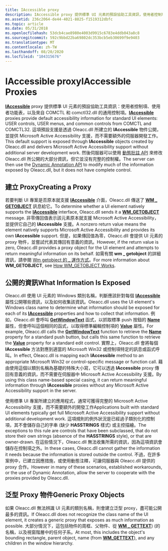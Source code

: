 ```yaml
---
title: IAccessible proxy
description: IAccessible proxy 提供標準 UI 元素的預設協助工具資訊，使用者控制項、使用者功能表，以及來自 COMCTL 和 COMCTL32.DLL 的通用控制項。
ms.assetid: 236c2064-de44-4021-8825-f1519312dbfc
ms.topic: article
ms.date: 05/31/2018
ms.openlocfilehash: 53dcb4cae8980e4003d9915c6783e4ddb043a8c8
ms.sourcegitcommit: 592c9bbd22ba69802dc353bcb5eb30699f9e9403
ms.translationtype: MT
ms.contentlocale: zh-TW
ms.lasthandoff: 08/20/2020
ms.locfileid: "104315676"
---
```

# <a name="iaccessible-proxies"></a><span data-ttu-id="db4d6-103">IAccessible proxy</span><span class="sxs-lookup"><span data-stu-id="db4d6-103">IAccessible Proxies</span></span>

<span data-ttu-id="db4d6-104">[**IAccessible**](/windows/desktop/api/oleacc/nn-oleacc-iaccessible) proxy 提供標準 UI 元素的預設協助工具資訊：使用者控制項、使用者功能表，以及來自 COMCTL 和 comctl32.dll 的通用控制項。</span><span class="sxs-lookup"><span data-stu-id="db4d6-104">[**IAccessible**](/windows/desktop/api/oleacc/nn-oleacc-iaccessible) proxies provide default accessibility information for standard UI elements: USER controls, USER menus, and common controls from COMCTL and COMCTL32.</span></span> <span data-ttu-id="db4d6-105">這項預設支援是透過 Oleacc.dll 所建立的 **IAccessible** 物件公開，並提供 Microsoft Active Accessibility 支援，而不需要額外的伺服器開發工作。</span><span class="sxs-lookup"><span data-stu-id="db4d6-105">This default support is exposed through **IAccessible** objects created by Oleacc.dll and delivers Microsoft Active Accessibility support without additional server development work.</span></span> <span data-ttu-id="db4d6-106">然後伺服器可以使用 [動態批註 API](dynamic-annotation-api.md) 來修改 Oleacc.dll 所公開的大部分資訊，但它並沒有完整的控制權。</span><span class="sxs-lookup"><span data-stu-id="db4d6-106">The server can then use the [Dynamic Annotation API](dynamic-annotation-api.md) to modify much of the information exposed by Oleacc.dll, but it does not have complete control.</span></span>

## <a name="creating-a-proxy"></a><span data-ttu-id="db4d6-107">建立 Proxy</span><span class="sxs-lookup"><span data-stu-id="db4d6-107">Creating a Proxy</span></span>

<span data-ttu-id="db4d6-108">若要判斷 UI 專案是否原本就支援 [**IAccessible**](/windows/desktop/api/oleacc/nn-oleacc-iaccessible) 介面，Oleacc.dll 傳送了 [**WM \_ GETOBJECT**](wm-getobject.md) 訊息給它。</span><span class="sxs-lookup"><span data-stu-id="db4d6-108">To determine whether a UI element natively supports the [**IAccessible**](/windows/desktop/api/oleacc/nn-oleacc-iaccessible) interface, Oleacc.dll sends it a [**WM\_GETOBJECT**](wm-getobject.md) message.</span></span> <span data-ttu-id="db4d6-109">非零傳回值表示該元素原本就支援 Microsoft Active Accessibility，並提供它自己的 **IAccessible** 支援。</span><span class="sxs-lookup"><span data-stu-id="db4d6-109">A nonzero return value means the element natively supports Microsoft Active Accessibility and provides its own **IAccessible** support.</span></span> <span data-ttu-id="db4d6-110">但是，如果傳回值為零，Oleacc.dll 會提供 UI 元素的 proxy 物件，並嘗試代表其傳回有意義的資訊。</span><span class="sxs-lookup"><span data-stu-id="db4d6-110">However, if the return value is zero, Oleacc.dll provides a proxy object for the UI element and attempts to return meaningful information on its behalf.</span></span> <span data-ttu-id="db4d6-111">如需有關 **wm \_ getobject** 的詳細資訊，請參閱 [Wm getobject 的 \_ 運作方式](how-wm-getobject-works.md)。</span><span class="sxs-lookup"><span data-stu-id="db4d6-111">For more information about **WM\_GETOBJECT**, see [How WM\_GETOBJECT Works](how-wm-getobject-works.md).</span></span>

## <a name="what-information-is-exposed"></a><span data-ttu-id="db4d6-112">公開的資訊</span><span class="sxs-lookup"><span data-stu-id="db4d6-112">What Information Is Exposed</span></span>

<span data-ttu-id="db4d6-113">Oleacc.dll 使用 UI 元素的 Windows 類別名稱，判斷應該針對每個 [**IAccessible**](/windows/desktop/api/oleacc/nn-oleacc-iaccessible) 屬性公開哪些資訊，以及如何收集該資訊。</span><span class="sxs-lookup"><span data-stu-id="db4d6-113">Oleacc.dll uses the UI element's Windows class name to determine what information should be exposed for each of its [**IAccessible**](/windows/desktop/api/oleacc/nn-oleacc-iaccessible) properties and how to collect that information.</span></span> <span data-ttu-id="db4d6-114">例如，Oleacc.dll 會呼叫 [**GetWindowText**](/windows/desktop/api/winuser/nf-winuser-getwindowtexta) 函式，以抓取標準 push 按鈕的 [**Name**](name-property.md) 屬性，但會呼叫這個相同的函式，以取得標準編輯控制項的 [**Value**](value-property.md) 屬性。</span><span class="sxs-lookup"><span data-stu-id="db4d6-114">For example, Oleacc.dll calls the [**GetWindowText**](/windows/desktop/api/winuser/nf-winuser-getwindowtexta) function to retrieve the [**Name**](name-property.md) property for a standard push button, but calls this same function to retrieve the [**Value**](value-property.md) property for a standard edit control.</span></span> <span data-ttu-id="db4d6-115">實際上，Oleacc.dll 會將每個 **IAccessible** 方法對應到適當的 Microsoft Win32 或控制項特定的訊息或函式呼叫。</span><span class="sxs-lookup"><span data-stu-id="db4d6-115">In effect, Oleacc.dll is mapping each **IAccessible** method to an appropriate Microsoft Win32 or control-specific message or function call.</span></span> <span data-ttu-id="db4d6-116">藉由使用這個以類別名稱為基礎的特殊大小寫，它可以透過 **IAccessible** proxy 傳回有意義的資訊，而不需要在伺服器中 Microsoft Active Accessibility 支援。</span><span class="sxs-lookup"><span data-stu-id="db4d6-116">By using this class name-based special casing, it can return meaningful information through **IAccessible** proxies without any Microsoft Active Accessibility support in the server.</span></span>

<span data-ttu-id="db4d6-117">使用標準 UI 專案所建立的應用程式，通常可獲得完整的 Microsoft Active Accessibility 支援，而不需要額外的開發工作</span><span class="sxs-lookup"><span data-stu-id="db4d6-117">Applications built with standard UI elements typically get full Microsoft Active Accessibility support without additional development work.</span></span> <span data-ttu-id="db4d6-118">這項規則的例外狀況是已經過子類別化的控制項，其不會儲存自己的字串 (缺少 **HASSTRINGS** 樣式) 或主控描繪。</span><span class="sxs-lookup"><span data-stu-id="db4d6-118">The exceptions to this rule are controls that have been subclassed, that do not store their own strings (absence of the **HASSTRINGS** style), or that are owner-drawn.</span></span> <span data-ttu-id="db4d6-119">在這些情況下，Oleacc.dll 無法收集所需的資訊，因為這項資訊會儲存在控制項之外。</span><span class="sxs-lookup"><span data-stu-id="db4d6-119">In these cases, Oleacc.dll cannot gather the information it needs because the information is stored outside the control.</span></span> <span data-ttu-id="db4d6-120">不過，在許多案例中，已建立因應措施，或使用動態注釋，可讓伺服器與 Oleacc.dll 提供的 proxy 合作。</span><span class="sxs-lookup"><span data-stu-id="db4d6-120">However in many of these scenarios, established workarounds, or the use of Dynamic Annotation, allow the server to cooperate with the proxies provided by Oleacc.dll.</span></span>

## <a name="generic-proxy-objects"></a><span data-ttu-id="db4d6-121">泛型 Proxy 物件</span><span class="sxs-lookup"><span data-stu-id="db4d6-121">Generic Proxy Objects</span></span>

<span data-ttu-id="db4d6-122">如果 Oleacc.dll 無法辨識 UI 元素的類別名稱，則會建立泛型 proxy，盡可能公開最多的資訊。</span><span class="sxs-lookup"><span data-stu-id="db4d6-122">If Oleacc.dll does not recognize the class name of the UI element, it creates a generic proxy that exposes as much information as possible.</span></span> <span data-ttu-id="db4d6-123">大部分情況下，這包括物件的周框、父物件、從 [**WM \_ GETTEXT**](/windows/desktop/winmsg/wm-gettext))  (的名稱，以及視窗階層中的任何子系。</span><span class="sxs-lookup"><span data-stu-id="db4d6-123">At most, this includes the object's bounding rectangle, parent object, name (from [**WM\_GETTEXT**](/windows/desktop/winmsg/wm-gettext)), and any children in the window hierarchy.</span></span>

 

 